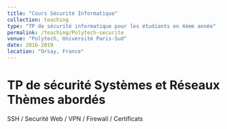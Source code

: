 ```yaml
---
title: "Cours Sécurité Informatique"
collection: teaching
type: "TP de sécurité informatique pour les étudiants en 4ème année"
permalink: /teaching/Polytech-securite
venue: "Polytech, Université Paris-Sud"
date: 2016-2019
location: "Orsay, France"
---
```


TP de sécurité Systèmes et Réseaux
Thèmes abordés
======

SSH / Securité Web / VPN / Firewall / Certificats


